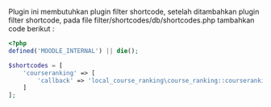 Plugin ini membutuhkan plugin filter shortcode, setelah ditambahkan plugin filter shortcode, pada file filter/shortcodes/db/shortcodes.php tambahkan code berikut :  
```php
<?php
defined('MOODLE_INTERNAL') || die();

$shortcodes = [
    'courseranking' => [
        'callback' => 'local_course_ranking\course_ranking::courseranking'
    ]
];
```